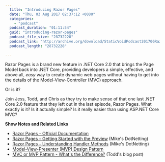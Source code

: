 ```yaml
---
  title: "Introducing Razor Pages"
  date: "Thu, 03 Aug 2017 02:37:12 +0000"
  categories: 
    - "podcast"
  podcast_duration: "01:11:54"
  guid: "introducing-razor-pages"
  podcast_file_size: "28732228"
  podcast_link: "http://archive.org/download/StaticVoidPodcast201706RazorPages/StaticVoidPodcast-20170613-RazorPages.mp3"
  podcast_length: "28732228"

---
```

Razor Pages is a brand new feature in .NET Core 2.0 that brings the Page Model back into .NET Core, providing developers a simple, effective, and above all, _easy_ way to create dynamic web pages without having to get into the details of the Model-View-Controller (MVC) approach.

Or is it?

Join Jess, Todd, and Chris as they try to make sense of that one last .NET Core 2.0 feature that they left out in the last episode, Razor Pages. What exactly is it? Is it actually simple? Is it really easier than using ASP.NET Core MVC?

**Show Notes and Related Links**

*   [Razor Pages - Official Documentation](https://docs.microsoft.com/en-us/aspnet/core/mvc/razor-pages/)
*   [Razor Pages - Getting Started with the Preview](https://www.mikesdotnetting.com/article/307/razor-pages-getting-started-with-the-preview) (Mike's DotNetting)
*   [Razor Pages - Understanding Handler Methods](https://www.mikesdotnetting.com/article/308/razor-pages-understanding-handler-methods) (Mike's DotNetting)
*   [Model-View-Presenter (MVP) Design Pattern](https://en.wikipedia.org/wiki/Model%E2%80%93view%E2%80%93presenter)
*   [MVC or MVP Pattern - What's the Difference?](https://www.infragistics.com/community/blogs/todd_snyder/archive/2007/10/17/mvc-or-mvp-pattern-whats-the-difference.aspx) (Todd's blog post)